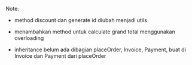 Note:
- method discount dan generate id diubah menjadi utils

- menambahkan method untuk calculate grand total menggunakan overloading

- inheritance belum ada dibagian placeOrder, Invoice, Payment, buat di Invoice dan Payment dari placeOrder
